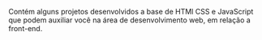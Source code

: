 Contém alguns projetos desenvolvidos a base de HTMl CSS e JavaScript que podem auxiliar você na área de desenvolvimento web, em relação a front-end.
